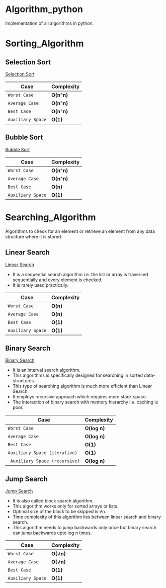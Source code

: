 # Algorithm_python
Implementation of all algorithms in python.
# Sorting_Algorithm

## Selection Sort

[Selection Sort](Selection_Sort.py)

| Case | Complexity |
| ----------- | ----------- |
| `Worst Case` | **O(n^n)** |
| `Average Case` | **O(n^n)** |
| `Best Case`  |  **O(n^n)**|
| `Auxiliary Space` | **O(1)**|


## Bubble Sort

[Bubble Sort](Bubble_Sort.py)

| Case | Complexity |
| ----------- | ----------- |
| `Worst Case` | **O(n^n)** |
| `Average Case` | **O(n^n)** |
| `Best Case`  |  **O(n)**|
| `Auxiliary Space` | **O(1)**| 

   

# Searching_Algorithm
Algorithms to check for an element or retrieve an element from any data structure where it is stored.
## Linear Search

[Linear Search](linear_search.py)

* It is a sequential search algorithm i.e. the list or array is traversed sequentially and every element is checked.
* It is rarely used practically.

| Case | Complexity |
| ----------- | ----------- |
| `Worst Case` | **O(n)** |
| `Average Case` | **O(n)** |
| `Best Case`  |  **O(1)**|
| `Auxiliary Space` | **O(1)**|

## Binary Search

[Binary Search](binary_search.py)

* It is an interval search algorithm.
* This algorithms is specifically designed for searching in sorted data-structures. 
* This type of searching algorithm is much more efficient than Linear Search.
* It employs recursive approach which requires more stack space.
* The interaction of binary search with memory hierarchy i.e. caching is poor.

| Case | Complexity |
| ----------- | ----------- |
| `Worst Case` | **O(log n)** |
| `Average Case` | **O(log n)** |
| `Best Case`  |  **O(1)**|
| `Auxiliary Space (iterative) `| **O(1)**|
| ` Auxiliary Space (recursive)`|**O(log n)**|

## Jump Search

[Jump Search](https://github.com/dhandashreya/Algorithm_python/blob/master/Searching_Algorithm/jump.py)

* It is also called block search algorithm.
* This algorithm works only for sorted arrays or lists.
* Optimal size of the block to be skipped is √n.
* Time complexity of this algorithm lies between linear search and binary search.
* This algorithm needs to jump backwards only once but binary search can jump backwards upto log n times.

| Case | Complexity |
| ----------- | ----------- |
| `Worst Case` | **O(√n)** |
| `Average Case` | **O(√n)** |
| `Best Case`  |  **O(1)**|
| `Auxiliary Space` | **O(1)**|

